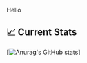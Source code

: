 Hello

## :chart_with_upwards_trend: Current Stats
[![Anurag's GitHub stats](https://github-readme-stats.vercel.app/api?username=jubairJnu&show_icons=true&theme=radical)]

